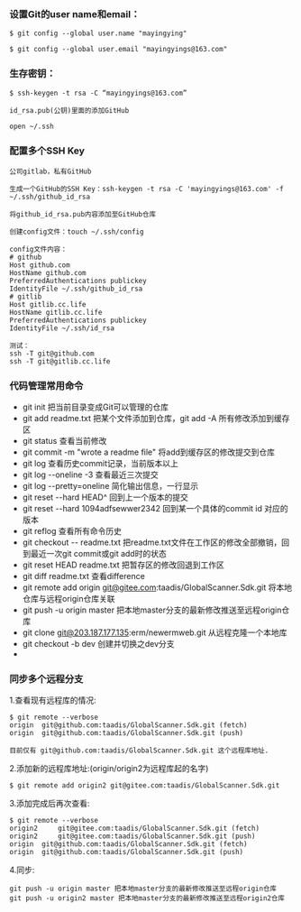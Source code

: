 ### 设置Git的user name和email：

    $ git config --global user.name "mayingying"

    $ git config --global user.email "mayingyings@163.com"

### 生存密钥：

    $ ssh-keygen -t rsa -C “mayingyings@163.com”

    id_rsa.pub(公钥)里面的添加GitHub

    open ~/.ssh

### 配置多个SSH Key
    公司gitlab，私有GitHub

    生成一个GitHub的SSH Key：ssh-keygen -t rsa -C 'mayingyings@163.com' -f ~/.ssh/github_id_rsa

    将github_id_rsa.pub内容添加至GitHub仓库

    创建config文件：touch ~/.ssh/config

    config文件内容：
    # github
    Host github.com
    HostName github.com
    PreferredAuthentications publickey
    IdentityFile ~/.ssh/github_id_rsa
    # gitlib
    Host gitlib.cc.life
    HostName gitlib.cc.life
    PreferredAuthentications publickey
    IdentityFile ~/.ssh/id_rsa  

    测试：
    ssh -T git@github.com
    ssh -T git@gitlib.cc.life


### 代码管理常用命令
- git init 把当前目录变成Git可以管理的仓库
- git add readme.txt 把某个文件添加到仓库，git add -A 所有修改添加到缓存区
- git status 查看当前修改
- git commit -m "wrote a readme file" 将add到缓存区的修改提交到仓库
- git log 查看历史commit记录，当前版本以上
- git log --oneline -3 查看最近三次提交
- git log --pretty=oneline 简化输出信息，一行显示
- git reset --hard HEAD^ 回到上一个版本的提交
- git reset --hard 1094adfsewwer2342 回到某一个具体的commit id 对应的版本
- git reflog 查看所有命令历史
- git checkout -- readme.txt 把readme.txt文件在工作区的修改全部撤销，回到最近一次git commit或git add时的状态
- git reset HEAD readme.txt 把暂存区的修改回退到工作区
- git diff readme.txt 查看difference
- git remote add origin git@gitee.com:taadis/GlobalScanner.Sdk.git 将本地仓库与远程origin仓库关联
- git push -u origin master 把本地master分支的最新修改推送至远程origin仓库
- git clone git@203.187.177.135:erm/newermweb.git 从远程克隆一个本地库
- git checkout -b dev 创建并切换之dev分支
- 


### 同步多个远程分支
1.查看现有远程库的情况:

    $ git remote --verbose
    origin  git@github.com:taadis/GlobalScanner.Sdk.git (fetch)
    origin  git@github.com:taadis/GlobalScanner.Sdk.git (push)

    目前仅有 git@github.com:taadis/GlobalScanner.Sdk.git 这个远程库地址.


2.添加新的远程库地址:(origin/origin2为远程库起的名字)

    $ git remote add origin2 git@gitee.com:taadis/GlobalScanner.Sdk.git


3.添加完成后再次查看:


    $ git remote --verbose
    origin2     git@gitee.com:taadis/GlobalScanner.Sdk.git (fetch)
    origin2     git@gitee.com:taadis/GlobalScanner.Sdk.git (push)
    origin  git@github.com:taadis/GlobalScanner.Sdk.git (fetch)
    origin  git@github.com:taadis/GlobalScanner.Sdk.git (push)


4.同步:

    git push -u origin master 把本地master分支的最新修改推送至远程origin仓库
    git push -u origin2 master 把本地master分支的最新修改推送至远程origin2仓库